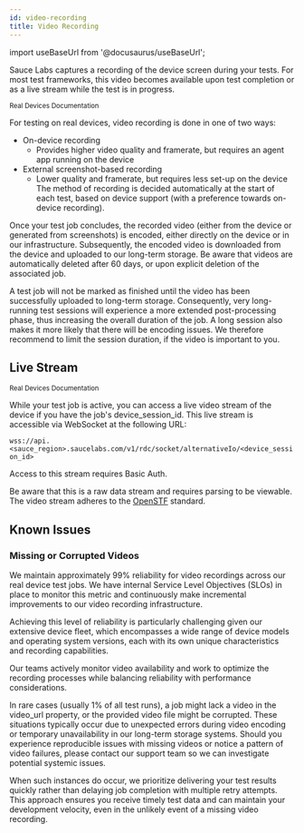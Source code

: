 ```yaml
---
id: video-recording
title: Video Recording
---
```


import useBaseUrl from '@docusaurus/useBaseUrl';

Sauce Labs captures a recording of the device screen during your tests. For most test frameworks, this video becomes available upon test completion or as a live stream while the test is in progress.

<p><small><span className="sauceGreen">Real Devices Documentation</span></small></p>

For testing on real devices, video recording is done in one of two ways:
- On-device recording
  - Provides higher video quality and framerate, but requires an agent app running on the device
- External screenshot-based recording
  - Lower quality and framerate, but requires less set-up on the device
The method of recording is decided automatically at the start of each test, based on device support (with a preference towards on-device recording).

Once your test job concludes, the recorded video (either from the device or generated from screenshots) is encoded, either directly on the device or in our infrastructure. Subsequently, the encoded video is downloaded from the device and uploaded to our long-term storage. Be aware that videos are automatically deleted after 60 days, or upon explicit deletion of the associated job.

A test job will not be marked as finished until the video has been successfully uploaded to long-term storage. Consequently, very long-running test sessions will experience a more extended post-processing phase, thus increasing the overall duration of the job. A long session also makes it more likely that there will be encoding issues. We therefore recommend to limit the session duration, if the video is important to you.

## Live Stream

<p><small><span className="sauceGreen">Real Devices Documentation</span></small></p>

While your test job is active, you can access a live video stream of the device if you have the job's device_session_id. This live stream is accessible via WebSocket at the following URL:

`wss://api.<sauce_region>.saucelabs.com/v1/rdc/socket/alternativeIo/<device_session_id>`

Access to this stream requires Basic Auth.

Be aware that this is a raw data stream and requires parsing to be viewable. The video stream adheres to the [OpenSTF](https://github.com/openstf/stf) standard.


## Known Issues

### Missing or Corrupted Videos

We maintain approximately 99% reliability for video recordings across our real device test jobs. We have internal Service Level Objectives (SLOs) in place to monitor this metric and continuously make incremental improvements to our video recording infrastructure.

Achieving this level of reliability is particularly challenging given our extensive device fleet, which encompasses a wide range of device models and operating system versions, each with its own unique characteristics and recording capabilities.

Our teams actively monitor video availability and work to optimize the recording processes while balancing reliability with performance considerations.

In rare cases (usually 1% of all test runs), a job might lack a video in the video_url property, or the provided video file might be corrupted. These situations typically occur due to unexpected errors during video encoding or temporary unavailability in our long-term storage systems. Should you experience reproducible issues with missing videos or notice a pattern of video failures, please contact our support team so we can investigate potential systemic issues.

When such instances do occur, we prioritize delivering your test results quickly rather than delaying job completion with multiple retry attempts. This approach ensures you receive timely test data and can maintain your development velocity, even in the unlikely event of a missing video recording.